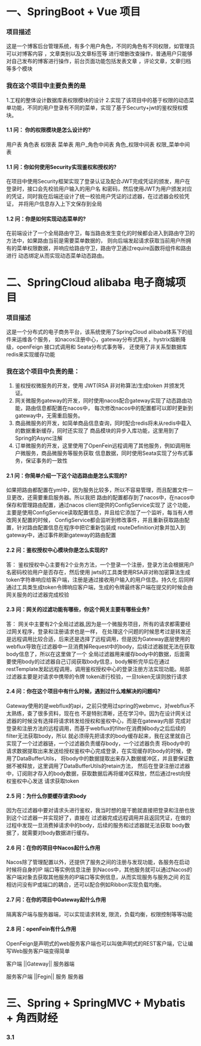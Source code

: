 # 一、SpringBoot + Vue 项目

### 项目描述

这是一个博客后台管理系统，有多个用户角色，不同的角色有不同权限，如管理员可以对博客内容 ，文章类别以及文章标签等
进行增删改查操作，普通用户只能够对自己发布的博客进行操作，前台页面功能包括发表文章 ，评论文章，文章归档等多个模块

### 我在这个项目中主要负责的是

1.工程的整体设计数据库表权限模块的设计
2.实现了该项目中的基于权限的动态菜单功能，不同的用户登录有不同的菜单，实现了基于Securty+jwt的鉴权授权模块。

#### 1.1 问： 你的权限模块是怎么设计的?

用户表  角色表 权限表 菜单表
用户_角色中间表  角色_权限中间表  权限_菜单中间表

#### 1.1 问：你如何使用Security实现鉴权和授权的?

在项目中使用Security框架实现了登录认证及配合JWT完成凭证的颁发，用户在登录时，接口会先校验用户输入的用户名
和密码，然后使用JWT为用户颁发对应的凭证，同时我在后端还设计了统一校验用户凭证的过滤器，在过滤器会校验凭证，
并将用户信息存入上下文保存到全局

#### 1.2 问：你是如何实现动态菜单的?

在前端设计了一个全局路由守卫，每当路由发生变化的时候都会进入到路由守卫的方法中，如果路由当前是需要菜单数据的，
则向后端发起请求获取当前用户所拥有的菜单权限数据，并响应给路由守卫，路由守卫通过require函数将组件和路由进行
动态绑定从而实现动态菜单动态路由。

# 二、SpringCloud alibaba 电子商城项目

### 项目描述

这是一个分布式的电子商务平台，该系统使用了SpringCloud alibaba体系下的组件来运维各个服务，
如nacos注册中心，gateway分布式网关，hystrix熔断降级，openFeign 接口式调用和 Seata分布式事务等，
还使用了非关系型数据库redis来实现缓存功能

### 我在这个项目中负责的是：

1. 鉴权授权微服务的开发，使用 JWT(RSA 非对称算法)生成token 并颁发凭证。
2. 网关微服务gateway的开发，同时使用nacos配合gateway实现了动态路由功能，路由信息都配置在nacos中，
每次修改nacos中的配置都可以即时更新到gateway中，无需重启服务。
3. 商品微服务的开发，如简单商品信息查询，同时配合redis将未从redis中载入的数据重新缓存，同时还实现了
商品模块的异步入库功能，这里用到了Spring的Async注解
4. 订单微服务的开发，这里使用了OpenFein远程调用了其他服务，例如调用账户微服务，商品微服务等服务获取
信息数据，同时使用Seata实现了分布式事务，保证事务的一致性

#### 2.1 问：你简单介绍一下这个动态路由是怎么实现的?

如果把路由都配置在yml中，因为服务比较多，所以不容易管理，而且配置文件一旦更改，还需要重启服务器。所以我把
路由的配置都存到了nacos中，在nacos中保存和管理路由配置，通过nacos client提供的ConfigService实现了
这个功能，主要是使用ConfigService读取配置信息，并且给它添加了一个监听，每当有人修改网关配置的时候，
ConfigService都会监听到修改事件，并且重新获取路由配置，针对路由配置信息在程序中把它重新包装成
routeDefinition对象并加入到gateway中，通过事件刷新gateway的路由配置

#### 2.2 问：鉴权授权中心模块你是怎么实现的?

答： 鉴权授权中心主要有2个业务方法，一个登录一个注册，登录方法会根据用户名密码校验用户是否存在，然后使用
jwts的工具类使用RSA非对称加密算法生成token字符串响应给客户端，注册是通过接收用户输入的用户信息。持久化
后同样通过工具类生成token令牌响应客户端，生成的令牌最终客户端在提交的时候会由网关服务的过滤器完成校验

#### 2.3 问：网关的过滤功能有哪些，你这个网关主要有哪些业务?

答： 网关中主要有2个全局过滤器,因为是一个微服务项目，所有的请求都需要经过网关程序，登录和注册请求也是一样，
在处理这个问题的时候思考过是转发还是远程调用比较合适，后来还是选择了远程调用，但是因为Gateway底层使用的
webflux导致在过滤器中一旦消费掉Request中的body，后续过滤器就无法在获取body信息了，所以在这里做了一个
全局过滤器用来缓存body中的数据，后面需要使用body的过滤器自己订阅获取body信息，body解析完毕后在通过
restTemplate发起远程调用，调用鉴权授权中心的登录注册方法实现功能。局部过滤器主要是对请求中携带的令牌
token进行校验，一旦token无误则放行请求

#### 2.4 问：你在这个项目中有什么时候，遇到过什么难解决的问题吗?

Gateway使用的是webflux的api，之前只使用过spring的webmvc，对webflux不太熟练，查了很多资料，现在也
不是特别清晰，还在学习中。因为在设计网关过滤器的时候没有选择将请求转发给授权和鉴权中心，而是在gateway内部
完成对登录和注册方法的远程调用，而基于webflux的filter在消费掉body之后后续的filter无法获取body，所以
就必须得先把请求的body缓存起来，我在这里就自己实现了一个过滤器链，一个过滤器负责缓存body，一个过滤器负责
将body中的请求数据提取出来发送给授权鉴权中心完成登录，在实现缓存的body的时候，使用了DataBufferUtils，
将body中的数据提取出来存入数据缓冲区，并且要保证数据不被释放，这里调用了DataBufferUtils的retain方法，
然后在登录注册过滤器中，订阅刚才存入的body数据，获取数据后再将缓冲区释放，然后通过rest向授权鉴权中心发送
请求获取token


#### 2.5 问：为什么你要缓存请求body

因为在过滤器中要对请求头进行鉴权，我当时想的是干脆就直接把登录和注册也放到这个过滤器一并实现好了，直接在
过滤器完成远程调用并且返回凭证，在做的过程中发现一旦消费掉请求中的body，后续的服务和过滤器就无法获取
body数据了，就需要对body数据进行缓存。

#### 2.6 问：在你的项目中Nacos起什么作用

Nacos除了管理配置以外，还提供了服务之间的注册与发现功能，各服务在启动时候将自身的IP 端口等实例信息注册
到Nacos中，其他服务就可以通过Nacos的客户端对象去获取其他服务的IP端口等实例信息，从而实现服务与服务之间
的互相访问没有IP或端口的耦合，还可以配合例如Ribbon实现负载均衡。

#### 2.7 问：在你的项目中Gateway起什么作用

隔离客户端与服务器端，可以实现请求转发, 限流，负载均衡，权限控制等等功能

#### 2.8 问：openFein有什么作用

OpenFeign是声明式的web服务客户端也可以叫做声明式的REST客户端，它让编写Web服务客户端变得简单

客户端   ||Gateway||   服务器端

服务客户端   ||Fegin||   服务 服务器

# 三、Spring + SpringMVC + Mybatis + 角西财经

### 3.1	

####  









